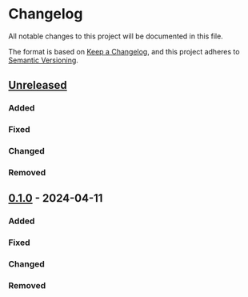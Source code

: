 # Changelog

All notable changes to this project will be documented in this file.

The format is based on [Keep a Changelog](https://keepachangelog.com/en/1.0.0/),
and this project adheres to [Semantic Versioning](https://semver.org/spec/v2.0.0.html).

## [Unreleased]

### Added

### Fixed

### Changed

### Removed

## [0.1.0] - 2024-04-11

### Added

### Fixed

### Changed

### Removed


[unreleased]: https://github.com/niesfutbol/api_nies/compare/v0.1.0...HEAD
[0.1.1]: https://github.com/niesfutbol/api_nies/compare/v0.1.0...v0.1.1
[0.1.0]: https://github.com/niesfutbol/api_nies/releases/tag/v0.0.1
